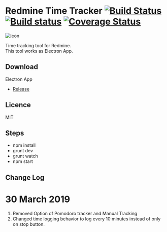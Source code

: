 # Redmine Time Tracker  [![Build Status](https://travis-ci.org/ujiro99/RedmineTimeTracker.svg?branch=master)](https://travis-ci.org/ujiro99/RedmineTimeTracker) [![Build status](https://ci.appveyor.com/api/projects/status/we7rn4782lkde45i?svg=true)](https://ci.appveyor.com/project/ujiro99/redminetimetracker) [![Coverage Status](https://coveralls.io/repos/github/ujiro99/RedmineTimeTracker/badge.svg?branch=master)](https://coveralls.io/github/ujiro99/RedmineTimeTracker?branch=master)

![icon](https://github.com/ujiro99/RedmineTimeTracker/blob/master/app/images/icon_128.png)

Time tracking tool for Redmine.  
This tool works as Electron App.

## Download

Electron App

* [Release](https://github.com/hupptechnologies/RedmineTimeTracker/releases)

## Licence

MIT

## Steps

- npm install
- grunt dev
- grunt watch
- npm start

## Change Log
# 30 March 2019
1. Removed Option of Pomodoro tracker and Manual Tracking
2. Changed time logging behavior to log every 10 minutes instead of only on stop button.